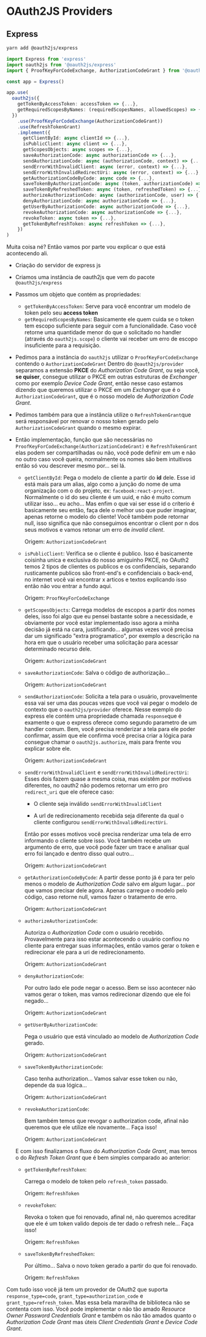 # OAuth2JS Providers

## Express

```sh
yarn add @oauth2js/express
```

```ts
import Express from 'express'
import oauth2js from '@oauth2js/express'
import { ProofKeyForCodeExchange, AuthorizationCodeGrant } from '@oauth2js/provider'

const app = Express()

app.use(
  oauth2js({
    getTokenByAccessToken: accessToken => {...},
    getRequiredScopesByNames: (requiredScopesNames, allowedScopes) => {...},
  })
    .use(ProofKeyForCodeExchange(AuthorizationCodeGrant))
    .use(RefreshTokenGrant)
    .implement({
      getClientById: async clientId => {...},
      isPublicClient: async client => {...},
      getScopesObjects: async scopes => {...},
      saveAuthorizationCode: async authorizationCode => {...},
      sendAuthorizationCode: async (authorizationCode, context) => {...},
      sendErrorWithInvalidClient: async (error, context) => {...},
      sendErrorWithInvalidRedirectUri: async (error, context) => {...},
      getAuthorizationCodeByCode: async code => {...},
      saveTokenByAuthorizationCode: async (token, authorizationCode) => {...},
      saveTokenByRefreshedToken: async (token, refreshedToken) => {...},
      authorizeAuthorizationCode: async (authorizationCode, user) => {...},
      denyAuthorizationCode: async authorizationCode => {...},
      getUserByAuthorizationCode: async authorizationCode => {...},
      revokeAuthorizationCode: async authorizationCode => {...},
      revokeToken: async token => {...},
      getTokenByRefreshToken: async refreshToken => {...},
    })
)
```

Muita coisa né? Então vamos por parte vou explicar o que está acontecendo ali.

- Criação do servidor de express js
- Criamos uma instância de oauth2js que vem do pacote `@oauth2js/express`
- Passmos um objeto que contém as propriedades:
  - `getTokenByAccessToken`:
    Serve para você encontrar um modelo de token pelo seu **access token**
  - `getRequiredScopesByNames`:
    Basicamente ele quem cuida se o token tem escopo suficiente para seguir com a funcionalidade. Caso você retorne uma quantidade menor do que o solicitado no handler (através do `oauth2js.scope`) o cliente vai receber um erro de escopo insuficiente para a requisição.
- Pedimos para a instância do `oauth2js` utilizar o `ProofKeyForCodeExchange` contendo o `AuthorizationCodeGrant`
  Dentro do `@oauth2js/provider` separamos a extensão **PKCE** do *Authorization Code Grant*, ou seja você, **se quiser**, consegue utilizar o PKCE em outras estruturas de *Exchanger* como por exemplo *Device Code Grant*, então nesse caso estamos dizendo que queremos utilizar o PKCE em um *Exchanger* que é o `AuthorizationCodeGrant`, que é o nosso modelo de *Authorization Code Grant*.
- Pedimos também para que a instância utilize o `RefreshTokenGrant`que será responsável por renovar o nosso token gerado pelo `AuthorizationCodeGrant` quando o mesmo expirar.
- Então implementação, função que são necessárias no `ProofKeyForCodeExchange(AuthorizationCodeGrant)` e `RefreshTokenGrant` elas podem ser compartilhadas ou não, você pode definir em um e não no outro caso você queira, normalmente os nomes são bem intuitivos então só vou descrever mesmo por... sei lá.
  - `getClientById`:
    Pega o modelo de cliente a partir do **id** dele. Esse id está mais para um alias, algo como a junção do nome de uma organização com o do projeto, ex: `facebook:react-project`. Normalmente o id do seu cliente é um uuid, e não é muito comum utilizar isso... eu acho... Mas enfim o que vai ser esse id o críterio é basicamente seu então, faça dele o melhor uso que puder imaginar, apenas retorne o modelo do cliente! Você também pode retornar null, isso significa que não conseguimos encontrar o client por n dos seus motivos e vamos retonar um erro de *invalid client*.

    Origem: `AuthorizationCodeGrant`

  - `isPublicClient`:
    Verifica se o cliente é publico. Isso é basicamente coisinha unica e exclusiva do nosso amiguinho PKCE, no OAuth2 temos 2 tipos de clientes os publicos e os confidenciais, separando rusticamente publicos são front-end's e confidenciais o back-end, no internet você vai encontrar x articos e textos explicando isso então não vou entrar a fundo aqui.

    Origem: `ProofKeyForCodeExchange`

  - `getScopesObjects`:
    Carrega modelos de escopos a partir dos nomes deles, isso foi algo que eu pensei bastante sobre a necessidade, e obviamente por você estar implementado isso agora a minha decisão já está na cara, justificando... algumas vezes você precisa dar um significado "extra programatico", por exemplo a descrição na hora em que o usuário receber uma solicitação para acessar determinado recurso dele.

    Origem: `AuthorizationCodeGrant`

  - `saveAuthorizationCode`:
    Salva o código de authorização...

    Origem: `AuthorizationCodeGrant`

  - `sendAuthorizationCode`:
    Solicita a tela para o usuário, provavelmente essa vai ser uma das poucas vezes que você vai pegar o modelo de contexto que o `oauth2js/provider` oferece. Nesse exemplo do express ele contém uma propriedade chamada `response`que é examente o que o express oferece como segundo parametro de um handler comum. Bem, você precisa renderizar a tela para ele poder confirmar, assim que ele confirma você precisa criar a lógica para consegue chamar o `oauth2js.authorize`, mais para frente vou explicar sobre ele.

    Origem: `AuthorizationCodeGrant`

  - `sendErrorWithInvalidClient` e `sendErrorWithInvalidRedirectUri`:
    Esses dois fazem quase a mesma coisa, mas existêm por motivos diferentes, no oauth2 não podemos retornar um erro pro `redirect_uri` que ele oferece caso:

      - O cliente seja inválido `sendErrorWithInvalidClient`

      - A url de redirecionamento recebida seja diferente da qual o cliente configurou `sendErrorWithInvalidRedirectUri`.
    
    Então por esses motivos você precisa renderizar uma tela de erro informando o cliente sobre isso. Você também recebe um argumento de erro, que você pode fazer um trace e analisar qual erro foi lançado e dentro disso qual outro...

    Origem: `AuthorizationCodeGrant`

  - `getAuthorizationCodeByCode`:
    A partir desse ponto já é para ter pelo menos o modelo de *Authorization Code* salvo em algum lugar... por que vamos precisar dele agora. Apenas carregue o modelo pelo código, caso retorne null, vamos fazer o tratamento de erro.

    Origem: `AuthorizationCodeGrant`

  - `authorizeAuthorizationCode`:

    Autoriza o *Authorization Code* com o usuário recebido. Provavelmente para isso estar acontecendo o usuário confiou no cliente para entregar suas informações, então vamos gerar o token e redirecionar ele para a uri de redirecionamento.

    Origem: `AuthorizationCodeGrant`

  - `denyAuthorizationCode`:

    Por outro lado ele pode negar o acesso. Bem se isso acontecer não vamos gerar o token, mas vamos redirecionar dizendo que ele foi negado...

    Origem: `AuthorizationCodeGrant`

  - `getUserByAuthorizationCode`:

    Pega o usuário que está vinculado ao modelo de *Authorization Code* gerado.

    Origem: `AuthorizationCodeGrant`

  - `saveTokenByAuthorizationCode`:

    Caso tenha authorization... Vamos salvar esse token ou não, depende da sua lógica...

    Origem: `AuthorizationCodeGrant`

  - `revokeAuthorizationCode`:
    
    Bem também temos que revogar o authorization code, afinal não queremos que ele utilize ele novamente... Faça isso!

    Origem: `AuthorizationCodeGrant`

  E com isso finalizamos o fluxo do *Authorization Code Grant*, mas temos o do *Refresh Token Grant* que é bem simples comparado ao anterior:

  - `getTokenByRefreshToken`:

    Carrega o modelo de token pelo `refresh_token` passado.

    Origem: `RefreshToken`

  - `revokeToken`:

    Revoka o token que foi renovado, afinal né, não queremos acreditar que ele é um token valido depois de ter dado o refresh nele... Faça isso!

    Origem: `RefreshToken`

  - `saveTokenByRefreshedToken`:

    Por último... Salva o novo token gerado a partir do que foi renovado.

    Origem: `RefreshToken`

Com tudo isso você já tem um provedor de OAuth2 que suporta `response_type=code`, `grant_type=authorization_code` e `grant_type=refresh_token`. Mas essa bela maravilha de biblioteca não se contenta com isso. Você pode implementar o não tão amado *Resource Owner Password Credentials Grant* e também os não tão amados quanto o *Authorization Code Grant* mas úteis *Client Credentials Grant* e *Device Code Grant*.
